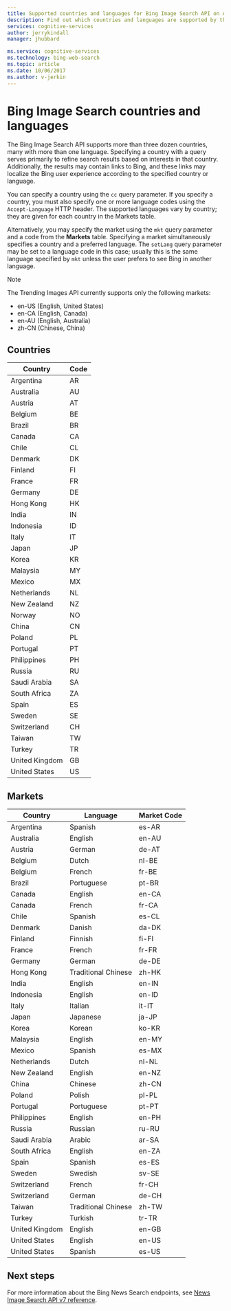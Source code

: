 ```yaml
---
title: Supported countries and languages for Bing Image Search API on Azure | Microsoft Docs
description: Find out which countries and languages are supported by the Bing Image Search API.
services: cognitive-services
author: jerrykindall
manager: jhubbard

ms.service: cognitive-services
ms.technology: bing-web-search
ms.topic: article
ms.date: 10/06/2017
ms.author: v-jerkin
---
```

# Bing Image Search countries and languages

The Bing Image Search API supports more than three dozen countries, many with more than one language. Specifying a country with a query serves primarily to refine search results based on interests in that country. Additionally, the results may contain links to Bing, and these links may localize the Bing user experience according to the specified country or language.

You can specify a country using the `cc` query parameter. If you specify a country, you must also specify one or more language codes using the `Accept-Language` HTTP header. The supported languages vary by country; they are given for each country in the Markets table.

Alternatively, you may specify the market using the `mkt` query parameter and a code from the **Markets** table. Specifying a market simultaneously specifies a country and a preferred language. The `setLang` query parameter may be set to a language code in this case; usually this is the same language specified by `mkt` unless the user prefers to see Bing in another language.

> [!NOTE]
> The Trending Images API currently supports only the following markets:
> - en-US (English, United States) 
> - en-CA (English, Canada) 
> - en-AU (English, Australia) 
> - zh-CN (Chinese, China)

## Countries

|Country|Code|
|-------|----|
|Argentina|AR|
|Australia|AU|
|Austria|AT|
|Belgium|BE|
|Brazil|BR|
|Canada|CA|
|Chile|CL|
|Denmark|DK|
|Finland|FI|
|France|FR|
|Germany|DE|
|Hong Kong|HK|
|India|IN|
|Indonesia|ID|
|Italy|IT|
|Japan|JP|
|Korea|KR|
|Malaysia|MY|
|Mexico|MX|
|Netherlands|NL|
|New Zealand|NZ|
|Norway|NO|
|China|CN|
|Poland|PL|
|Portugal|PT|
|Philippines|PH|
|Russia|RU|
|Saudi Arabia|SA|
|South Africa|ZA|
|Spain|ES|
|Sweden|SE|
|Switzerland|CH|
|Taiwan|TW|
|Turkey|TR|
|United Kingdom|GB|
|United States|US|


## Markets

|Country|Language|Market Code|
|-------|--------|-----------|
|Argentina|Spanish|es-AR|
|Australia|English|en-AU|
|Austria|German|de-AT|
|Belgium|Dutch|nl-BE|
|Belgium|French|fr-BE|
|Brazil|Portuguese|pt-BR|
|Canada|English|en-CA|
|Canada|French|fr-CA|
|Chile|Spanish|es-CL|
|Denmark|Danish|da-DK|
|Finland|Finnish|fi-FI|
|France|French|fr-FR|
|Germany|German|de-DE|
|Hong Kong|Traditional Chinese|zh-HK|
|India|English|en-IN|
|Indonesia|English|en-ID|
|Italy|Italian|it-IT|
|Japan|Japanese|ja-JP|
|Korea|Korean|ko-KR|
|Malaysia|English|en-MY|
|Mexico|Spanish|es-MX|
|Netherlands|Dutch|nl-NL|
|New Zealand|English|en-NZ|
|China|Chinese|zh-CN|
|Poland|Polish|pl-PL|
|Portugal|Portuguese|pt-PT|
|Philippines|English|en-PH|
|Russia|Russian|ru-RU|
|Saudi Arabia|Arabic|ar-SA|
|South Africa|English|en-ZA|
|Spain|Spanish|es-ES|
|Sweden|Swedish|sv-SE|
|Switzerland|French|fr-CH|
|Switzerland|German|de-CH|
|Taiwan|Traditional Chinese|zh-TW|
|Turkey|Turkish|tr-TR|
|United Kingdom|English|en-GB|
|United States|English|en-US|
|United States|Spanish|es-US|

## Next steps
For more information about the Bing News Search endpoints, see [News Image Search API v7 reference](https://docs.microsoft.com/rest/api/cognitiveservices/bing-images-api-v7-reference).
